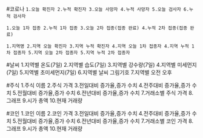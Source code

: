 #코로나
`
1.오늘 확진자
2.누적 확진자
3.오늘 사망자
4.누적 사망자
5.오늘 검사자
6.누적 검사자
`

`
1.오늘 1차 접종
2.누적 1차 접종
3.오늘 2차 접종(접종 완료)
4.누적 2차 접종(접종 완료)
`

`
1.지역명
2.지역 오늘 확진자
3.지역 누적 확진자
4.지역 오늘 1차 접종자
4.지역 누적 1차 접종자
5.지역 오늘 2차 접종자
5.지역 누적 2차 접종자
`

#날씨
1.지역별 온도(7일)
2.지역별 습도(7일)
3.지역별 강수량(7일)
4.지역별 미세먼지(7일)
5.지역별 초미세먼지(7일)
6.지역별 날씨 그림기호
7.지역별 오전 오후

#주식
1.주식 이름
2.주식 가격
3.전일대비 증가율,증가 수치
4.전주대비 증가율,증가 수치
5.전월대비 증가율,증가 수치
6.전년대비 증가율,증가 수치
7.거래소별 주식 가격
8.그래프
9.시가 총액
10.현재 거래량

#코인
1.코인 이름
2.코인 가격
3.전일대비 증가율,증가 수치
4.전주대비 증가율,증가 수치
5.전월대비 증가율,증가 수치
6.전년대비 증가율,증가 수치
7.거래소별 코인 가격
8.그래프
9.시가 총액
10.현재 거래량